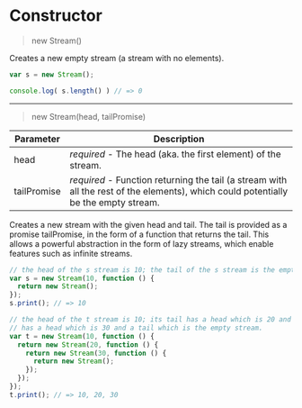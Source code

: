 # Constructor

> new Stream()

Creates a new empty stream (a stream with no elements).

```js
var s = new Stream();

console.log( s.length() ) // => 0
```
---

> new Stream(head, tailPromise)

|Parameter|Description|
|---|---|
|head| *required* - The head (aka. the first element) of the stream.|
|tailPromise| *required* - Function returning the tail (a stream with all the rest of the elements), which could potentially be the empty stream.|

Creates a new stream with the given head and tail. The tail is provided as a promise tailPromise, in the form of a function that returns the tail. This allows a powerful abstraction in the form of lazy streams, which enable features such as infinite streams.

```js
// the head of the s stream is 10; the tail of the s stream is the empty stream
var s = new Stream(10, function () {
  return new Stream();
});
s.print(); // => 10

// the head of the t stream is 10; its tail has a head which is 20 and a tail which
// has a head which is 30 and a tail which is the empty stream.
var t = new Stream(10, function () {
  return new Stream(20, function () {
    return new Stream(30, function () {
      return new Stream();
    });
  });
});
t.print(); // => 10, 20, 30
```
